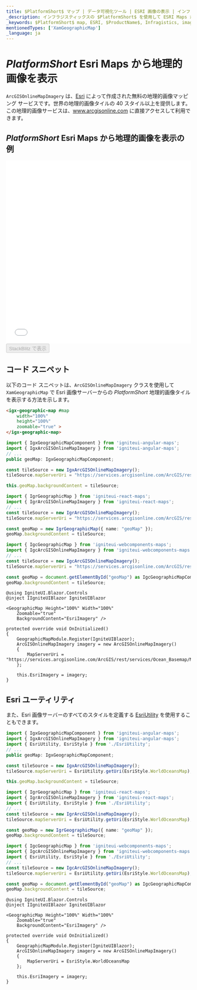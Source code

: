 ```yaml
---
title: $PlatformShort$ マップ | データ可視化ツール | ESRI 画像の表示 | インフラジスティックス
_description: インフラジスティックスの $PlatformShort$ を使用して ESRI Maps からの画像を表示します。$ProductName$ マップ チュートリアルを是非お試しください!
_keywords: $PlatformShort$ map, ESRI, $ProductName$, Infragistics, imagery tile source, map background, $PlatformShort$ マップ, ESRI, インフラジスティックス, 画像タイル ソース, マップ背景
mentionedTypes: ['XamGeographicMap']
_language: ja
---
```

# $PlatformShort$ Esri Maps から地理的画像を表示

`ArcGISOnlineMapImagery` は、<a href="https://www.esri.com/" target="_blank">Esri</a> によって作成された無料の地理的画像マッピング サービスです。世界の地理的画像タイルの 40 スタイル以上を提供します。この地理的画像サービスは、<a href="https://services.arcgisonline.com/ArcGIS/rest/services" target="_blank">www.arcgisonline.com</a> に直接アクセスして利用できます。

## $PlatformShort$ Esri Maps から地理的画像を表示の例

<div class="sample-container loading" style="height: 500px">
    <iframe id="geo-map-display-esri-imagery-iframe" src='{environment:dvDemosBaseUrl}/maps/geo-map-display-esri-imagery' width="100%" height="100%" seamless frameBorder="0" onload="onXPlatSampleIframeContentLoaded(this);" alt="$PlatformShort$ Esri Maps から地理的画像を表示の例"></iframe>
</div>
<div>
    <button data-localize="stackblitz" disabled class="stackblitz-btn"   data-iframe-id="geo-map-display-esri-imagery-iframe" data-demos-base-url="{environment:dvDemosBaseUrl}">StackBlitz で表示
    </button>
</div>
<sample-button src="maps/geo-map/display-esri-imagery"></sample-button>

<div class="divider--half"></div>

## コード スニペット
以下のコード スニペットは、`ArcGISOnlineMapImagery` クラスを使用して `XamGeographicMap` で Esri 画像サーバーからの $PlatformShort$ 地理的画像タイルを表示する方法を示します。

```html
<igx-geographic-map #map
    width="100%"
    height="100%"
    zoomable="true" >
</igx-geographic-map>
```

```ts
import { IgxGeographicMapComponent } from 'igniteui-angular-maps';
import { IgxArcGISOnlineMapImagery } from 'igniteui-angular-maps';
// ...
public geoMap: IgxGeographicMapComponent;

const tileSource = new IgxArcGISOnlineMapImagery();
tileSource.mapServerUri = "https://services.arcgisonline.com/ArcGIS/rest/services/Ocean_Basemap/MapServer";

this.geoMap.backgroundContent = tileSource;
```

```ts
import { IgrGeographicMap } from 'igniteui-react-maps';
import { IgrArcGISOnlineMapImagery } from 'igniteui-react-maps';
// ...
const tileSource = new IgrArcGISOnlineMapImagery();
tileSource.mapServerUri = "https://services.arcgisonline.com/ArcGIS/rest/services/Ocean_Basemap/MapServer";

const geoMap = new IgrGeographicMap({ name: "geoMap" });
geoMap.backgroundContent = tileSource;
```

```ts
import { IgcGeographicMap } from 'igniteui-webcomponents-maps';
import { IgcArcGISOnlineMapImagery } from 'igniteui-webcomponents-maps';
// ...
const tileSource = new IgcArcGISOnlineMapImagery();
tileSource.mapServerUri = "https://services.arcgisonline.com/ArcGIS/rest/services/Ocean_Basemap/MapServer";

const geoMap = document.getElementById("geoMap") as IgcGeographicMapComponent
geoMap.backgroundContent = tileSource;
```

```razor
@using IgniteUI.Blazor.Controls
@inject IIgniteUIBlazor IgniteUIBlazor

<GeographicMap Height="100%" Width="100%"
    Zoomable="true"
    BackgroundContent="EsriImagery" />

protected override void OnInitialized()
{
    GeographicMapModule.Register(IgniteUIBlazor);
    ArcGISOnlineMapImagery imagery = new ArcGISOnlineMapImagery()
    {
        MapServerUri = "https://services.arcgisonline.com/ArcGIS/rest/services/Ocean_Basemap/MapServer"
    };
    
    this.EsriImagery = imagery;    
}
```

## Esri ユーティリティ
また、Esri 画像サーバーのすべてのスタイルを定義する [EsriUtility](geo-map-resources-esri.md) を使用することもできます。

```ts
import { IgxGeographicMapComponent } from 'igniteui-angular-maps';
import { IgxArcGISOnlineMapImagery } from 'igniteui-angular-maps';
import { EsriUtility, EsriStyle } from './EsriUtility';
// ...
public geoMap: IgxGeographicMapComponent;

const tileSource = new IgxArcGISOnlineMapImagery();
tileSource.mapServerUri = EsriUtility.getUri(EsriStyle.WorldOceansMap);

this.geoMap.backgroundContent = tileSource;
```

```ts
import { IgrGeographicMap } from 'igniteui-react-maps';
import { IgrArcGISOnlineMapImagery } from 'igniteui-react-maps';
import { EsriUtility, EsriStyle } from './EsriUtility';
// ...
const tileSource = new IgrArcGISOnlineMapImagery();
tileSource.mapServerUri = EsriUtility.getUri(EsriStyle.WorldOceansMap);

const geoMap = new IgrGeographicMap({ name: "geoMap" });
geoMap.backgroundContent = tileSource;
```

```ts
import { IgcGeographicMap } from 'igniteui-webcomponents-maps';
import { IgcArcGISOnlineMapImagery } from 'igniteui-webcomponents-maps';
import { EsriUtility, EsriStyle } from './EsriUtility';
// ...
const tileSource = new IgcArcGISOnlineMapImagery();
tileSource.mapServerUri = EsriUtility.getUri(EsriStyle.WorldOceansMap);

const geoMap = document.getElementById("geoMap") as IgcGeographicMapComponent
geoMap.backgroundContent = tileSource;
```

```razor
@using IgniteUI.Blazor.Controls
@inject IIgniteUIBlazor IgniteUIBlazor

<GeographicMap Height="100%" Width="100%"
    Zoomable="true"
    BackgroundContent="EsriImagery" />

protected override void OnInitialized()
{
    GeographicMapModule.Register(IgniteUIBlazor);
    ArcGISOnlineMapImagery imagery = new ArcGISOnlineMapImagery()
    {
        MapServerUri = EsriStyle.WorldOceansMap
    };
    
    this.EsriImagery = imagery;    
}
```
